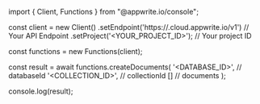 import { Client, Functions } from "@appwrite.io/console";

const client = new Client()
    .setEndpoint('https://<REGION>.cloud.appwrite.io/v1') // Your API Endpoint
    .setProject('<YOUR_PROJECT_ID>'); // Your project ID

const functions = new Functions(client);

const result = await functions.createDocuments(
    '<DATABASE_ID>', // databaseId
    '<COLLECTION_ID>', // collectionId
    [] // documents
);

console.log(result);
